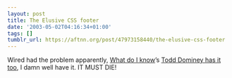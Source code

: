 ```yaml
---
layout: post
title: The Elusive CSS footer
date: '2003-05-02T04:16:34+01:00'
tags: []
tumblr_url: https://aftnn.org/post/47973158440/the-elusive-css-footer
---
```

<p>Wired had the problem apparently, <a href="http://whatdoiknow.org/">What do I know</a>&rsquo;s <a href="http://whatdoiknow.org/archives/000793.php">Todd Dominey has it too</a>, I damn well have it. IT MUST DIE!</p>
